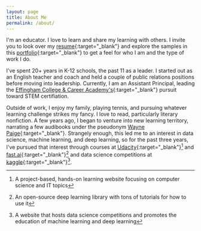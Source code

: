 ```yaml
---
layout: page
title: About Me
permalink: /about/
---
```


I'm an educator. I love to learn and share my learning with others. I invite you to look over my [resume](https://docs.google.com/document/d/1fhjC_ZdzA4obaICgVxlbqjR-UQuUTkzwK4YFEfaxOB0/edit?usp=sharing){:target="_blank"} and explore the samples in this [portfolio](https://travisdickey.github.io/portfolio){:target="_blank"} to get a feel for who I am and the type of work I do.

I've spent 20+ years in K-12 schools, the past 11 as a leader. I started out as an English teacher and coach and held a couple of public relations positions before moving into leadership. Currently, I am an Assistant Principal, leading the [Effingham College & Career Academy's](https://www.effinghamschools.com/Domain/1611){:target="_blank"} pursuit toward STEM certifiation. 

Outside of work, I enjoy my family, playing tennis, and pursuing whatever learning challenge strikes my fancy. I love to read, particularly literary nonfiction. A few years ago, I began to venture into new learning territory, narrating a few audibooks under the pseudonym [Wayne Paige](https://www.audible.com/search?ref=a_search_c1_sort_1&pf_rd_p=073d8370-97e5-4b7b-be04-aa06cf22d7dd&pf_rd_r=6G2XTAKQZR1W6DD4N5Z7&searchNarrator=Wayne+Paige&sort=pubdate-desc-rank){:target="_blank"}. Strangely enough, this led me to an interest in data science, machine learning, and deep learning, so for the past three years, I've pursued that interest through courses at [Udacity](https://www.udacity.com/courses/data-engineer-nanodegree--nd027){:target="_blank"}[^1] and [fast.ai](https://www.fast.ai){:target="_blank"}[^2] and data science competitions at [kaggle](https://www.kaggle.com/twdickey43){:target="_blank"}[^3].



[^1]:A project-based, hands-on learning website focusing on computer science and IT topics
[^2]:An open-source deep learning library with tons of tutorials for how to use it
[^3]:A website that hosts data science competitions and promotes the education of machine learning and deep learning
